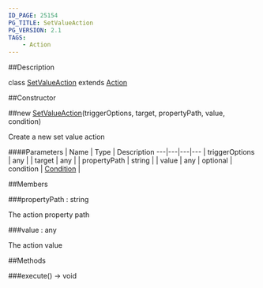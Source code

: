 ```yaml
---
ID_PAGE: 25154
PG_TITLE: SetValueAction
PG_VERSION: 2.1
TAGS:
    - Action
---
```

##Description

class [SetValueAction](/classes/2.2/SetValueAction) extends [Action](/classes/2.2/Action)



##Constructor

##new [SetValueAction](/classes/2.2/SetValueAction)(triggerOptions, target, propertyPath, value, condition)

Create a new set value action

####Parameters
 | Name | Type | Description
---|---|---|---
 | triggerOptions | any | 
 | target | any | 
 | propertyPath | string | 
 | value | any | 
optional | condition | [Condition](/classes/2.2/Condition) | 

##Members

###propertyPath : string

The action property path

###value : any

The action value

##Methods

###execute() &rarr; void


